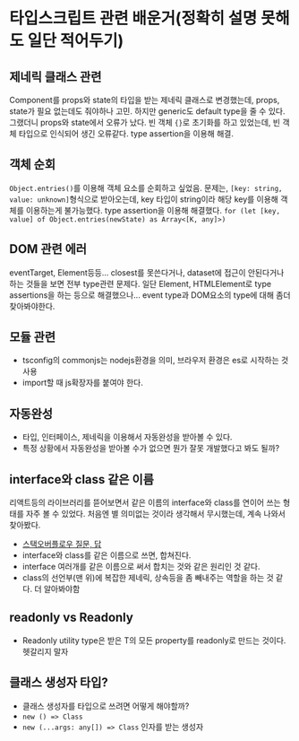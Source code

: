 # 타입스크립트 관련 배운거(정확히 설명 못해도 일단 적어두기)

## 제네릭 클래스 관련

Component를 props와 state의 타입을 받는 제네릭 클래스로 변경했는데, props, state가 필요 없는데도 줘야하나 고민. 하지만 generic도 default type을 줄 수 있다.  
그랬더니 props와 state에서 오류가 났다. 빈 객체 `{}`로 초기화를 하고 있었는데, 빈 객체 타입으로 인식되어 생긴 오류같다. type assertion을 이용해 해결.

## 객체 순회

`Object.entries()`를 이용해 객체 요소를 순회하고 싶었음. 문제는, `[key: string, value: unknown]`형식으로 받아오는데, key 타입이 string이라 해당 key를 이용해 객체를 이용하는게 불가능했다. type assertion을 이용해 해결했다. `for (let [key, value] of Object.entries(newState) as Array<[K, any]>)`

## DOM 관련 에러

eventTarget, Element등등... closest를 못쓴다거나, dataset에 접근이 안된다거나 하는 것들을 보면 전부 type관련 문제다. 일단 Element, HTMLElement로 type assertions을 하는 등으로 해결했으나... event type과 DOM요소의 type에 대해 좀더 찾아봐야한다.

## 모듈 관련

- tsconfig의 commonjs는 nodejs환경을 의미, 브라우저 환경은 es로 시작하는 것 사용
- import할 때 js확장자를 붙여야 한다.

## 자동완성

- 타입, 인터페이스, 제네릭을 이용해서 자동완성을 받아볼 수 있다.
- 특정 상황에서 자동완성을 받아볼 수가 없으면 뭔가 잘못 개발했다고 봐도 될까?

## interface와 class 같은 이름

리액트등의 라이브러리를 뜯어보면서 같은 이름의 interface와 class를 연이어 쓰는 형태를 자주 볼 수 있었다. 처음엔 별 의미없는 것이라 생각해서 무시했는데, 계속 나와서 찾아봤다.

- [스택오버플로우 질문, 답](https://stackoverflow.com/questions/43055682/relationship-between-a-typescript-class-and-an-interface-with-the-same-name)
- interface와 class를 같은 이름으로 쓰면, 합쳐진다.
- interface 여러개를 같은 이름으로 써서 합치는 것와 같은 원리인 것 같다.
- class의 선언부(맨 위)에 복잡한 제네릭, 상속등을 좀 빼내주는 역할을 하는 것 같다. 더 알아봐야함

## readonly vs Readonly<T>

- Readonly utility type은 받은 T의 모든 property를 readonly로 만드는 것이다. 헷갈리지 말자

## 클래스 생성자 타입?

- 클래스 생성자를 타입으로 쓰려면 어떻게 해야할까?
- `new () => Class`
- `new (...args: any[]) => Class` 인자를 받는 생성자
